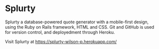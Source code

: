 # Splurty

Splurty a database-powered quote generator with a mobile-first design, using the Ruby on Rails framework, HTML and CSS. Git and GitHub is used for version control, and deployedment through Heroku.

Visit Splurty at https://splurty-wilson-p.herokuapp.com/